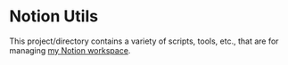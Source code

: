 # Notion Utils

This project/directory contains a variety of scripts, tools, etc., that are for managing [my Notion workspace][0].

[0]: https://www.notion.so/4lch4/Inbox-753bac330dbb44b1a3b033a89973d69d
